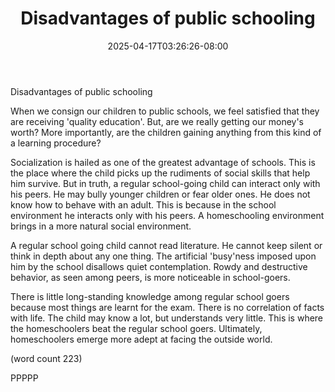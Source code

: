 ﻿---
title: "Disadvantages of public schooling"
date: 2025-04-17T03:26:26-08:00
description: "Home Schooling Tips for Web Success"
featured_image: "/images/Home Schooling.jpg"
tags: ["Home Schooling"]
---

Disadvantages of public schooling

When we consign our children to public schools, we feel satisfied
that they are receiving 'quality education'. But, are we really
getting our money's worth? More importantly, are the children
gaining anything from this kind of a learning procedure?

Socialization is hailed as one of the greatest advantage of 
schools. This is the place where the child picks up the rudiments
of social skills that help him survive. But in truth, a regular
school-going child can interact only with his peers. He may bully
younger children or fear older ones. He does not know how to 
behave with an adult. This is because in the school environment
he interacts only with his peers. A homeschooling environment 
brings in a more natural social environment.

A regular school going child cannot read literature. He cannot
keep silent or think in depth about any one thing. The artificial
'busy'ness imposed upon him by the school disallows quiet 
contemplation. Rowdy and destructive behavior, as seen among
peers, is more noticeable in school-goers.

There is little long-standing knowledge among regular school goers
because most things are learnt for the exam. There is no 
correlation of facts with life. The child may know a lot, but
understands very little. This is where the homeschoolers beat the
regular school goers. Ultimately, homeschoolers emerge more adept
at facing the outside world. 

(word count 223)

PPPPP
